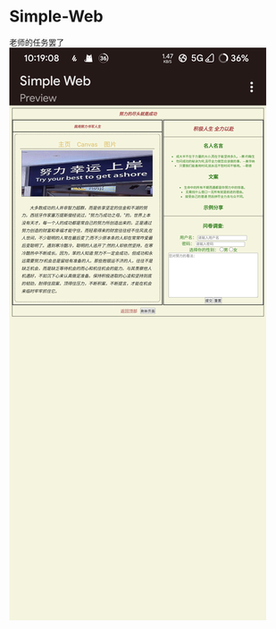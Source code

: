 # Simple-Web
老师的任务罢了
![image](https://github.com/1492949083/Simple-Web/blob/main/img/Screenshot_20230609-101908_Spck%20Editor.png)
